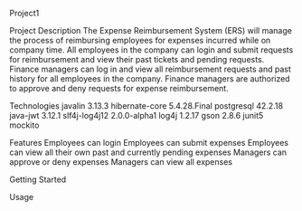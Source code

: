 Project1

Project Description
The Expense Reimbursement System (ERS) will manage the process of reimbursing employees for expenses incurred while on company time. All employees in the company can login and submit requests for reimbursement and view their past tickets and pending requests. Finance managers can log in and view all reimbursement requests and past history for all employees in the company. Finance managers are authorized to approve and deny requests for expense reimbursement.

Technologies
javalin 3.13.3
hibernate-core 5.4.28.Final
postgresql 42.2.18
java-jwt 3.12.1
slf4j-log4j12 2.0.0-alpha1
log4j 1.2.17
gson 2.8.6
junit5
mockito





Features
Employees can login
Employees can submit expenses
Employees can view all their own past and currently pending expenses
Managers can approve or deny expenses
Managers can view all expenses

Getting Started

Usage
